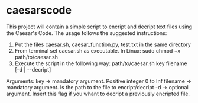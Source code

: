 # caesarscode
This project will contain a simple script to encript and decript text files using the Caesar's Code. 
The usage follows the suggested instructions:
1) Put the files caesar.sh, caesar_function.py, test.txt in the same directory
2) From terminal set caesar.sh as executable. In Linux: 
  sudo chmod +x path/to/caesar.sh
3) Execute the script in the following way:
  path/to/caesar.sh key filename [-d | --decript]
  
  Arguments:
  key -> mandatory argument. Positive integer 0 to Inf
  filename -> mandatory argument. Is the path to the file to encript/decript
  -d -> optional argument. Insert this flag if you whant to decript a previously encripted file.
